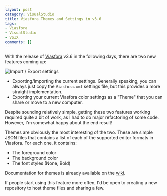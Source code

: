 ```yaml
---
layout: post
category: VisualStudio
title: Viasfora Themes and Settings in v3.6
tags:
- Viasfora
- VisualStudio
- VSIX
comments: []
---
```

With the release of [Viasfora](http://viasfora.com/) v3.6 in the following days,
there are two new features coming up:

![Import / Export settings]({{site.images_base}}/2017/vsf-export.png)

* Exporting/Importing the current settings. Generally speaking, you can always just copy the `Viasfora.xml` settings file, but this provides a more straight implementation.
* Exporting your current Viasfora color settings as a "Theme" that you can share or move to a new computer. 

Despite sounding relatively simple, getting these two features working
required quite a bit of work, as I had to do major refactoring of some code.
However, I'm somewhat happy about the end result!

Themes are obviously the most interesting of the two. These are simple JSON
files that contains a list of each of the supported editor formats
in Viasfora. For each one, it contains:
* The foreground color
* The background color
* The font styles (None, Bold)

Documentation for themes is already available on the [wiki](https://github.com/tomasr/viasfora/wiki/Themes).

If people start using this feature more often, I'd be open to creating
a new repository to host theme files and sharing a few.
